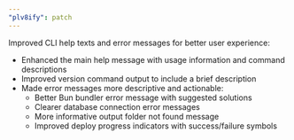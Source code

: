 ```yaml
---
"plv8ify": patch
---
```


Improved CLI help texts and error messages for better user experience:

- Enhanced the main help message with usage information and command descriptions
- Improved version command output to include a brief description
- Made error messages more descriptive and actionable:
  - Better Bun bundler error message with suggested solutions
  - Clearer database connection error messages
  - More informative output folder not found message
  - Improved deploy progress indicators with success/failure symbols